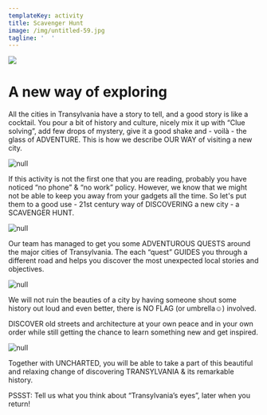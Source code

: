 ```yaml
---
templateKey: activity
title: Scavenger Hunt
image: /img/untitled-59.jpg
tagline: '  '
---
```

![](/img/scavanger-hunt-description.png)

# A new way of exploring

All the cities in Transylvania have a story to tell, and a good story is like a cocktail. You pour a bit of history and culture, nicely mix it up with “Clue solving”, add few drops of mystery, give it a good shake and - voilà - the glass of ADVENTURE. This is how we describe OUR WAY of visiting a new city.

![null](/img/rumænien-270317-15626.jpg)

If this activity is not the first one that you are reading, probably you have noticed “no phone” & “no work” policy. However, we know that we might not be able to keep you away from your gadgets all the time. So let's put them to a good use - 21st century way of DISCOVERING a new city - a SCAVENGER HUNT. 

![null](/img/asger-scavanger.jpg)

Our team has managed to get you some ADVENTUROUS QUESTS around the major cities of Transylvania. The each “quest” GUIDES you through a different road and helps you discover the most unexpected local stories and objectives. 

![null](/img/rumænien-270317-15638.jpg)

We will not ruin the beauties of a city by having someone shout some history out loud and even better, there is NO FLAG (or umbrella☺) involved. 

DISCOVER old streets and architecture at your own peace and in your own order while still getting the chance to learn something new and get inspired. 

![null](/img/dsc_0438.jpg)

Together with UNCHARTED, you will be able to take a part of this beautiful and relaxing change of discovering TRANSYLVANIA & its remarkable history. 

PSSST: Tell us what you think about “Transylvania’s eyes”, later when you return!
